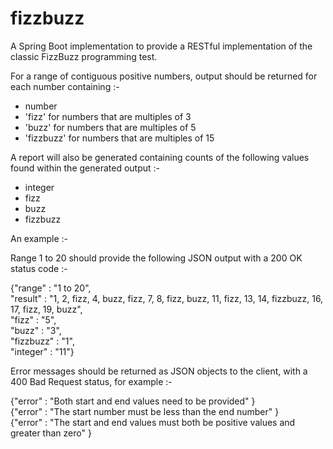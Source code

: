 # fizzbuzz
A Spring Boot implementation to provide a RESTful implementation of the classic FizzBuzz programming test.

For a range of contiguous positive numbers, output should be returned for each number containing :-
* number
* 'fizz' for numbers that are multiples of 3
* 'buzz' for numbers that are multiples of 5
* 'fizzbuzz' for numbers that are multiples of 15

A report will also be generated containing counts of the following values found within the generated output :-
* integer
* fizz
* buzz
* fizzbuzz

An example :-

Range 1 to 20 should provide the following JSON output with a 200 OK status code :-

{"range" : "1 to 20",<br/>
 "result" : "1, 2, fizz, 4, buzz, fizz, 7, 8, fizz, buzz, 11, fizz, 13, 14, fizzbuzz, 16, 17, fizz, 19, buzz",<br/>
 "fizz" : "5",<br/>
 "buzz" : "3",<br/>
 "fizzbuzz" : "1",<br/>
 "integer" : "11"}

Error messages should be returned as JSON objects to the client, with a 400 Bad Request status, for example :-

{"error" : "Both start and end values need to be provided" }<br/>
{"error" : "The start number must be less than the end number" }<br/>
{"error" : "The start and end values must both be positive values and greater than zero" }
